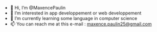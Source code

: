 - 👋 Hi, I’m @MaxencePaulin
- 👀 I’m interested in app developpement or web developpement
- 🌱 I’m currently learning some language in computer science
- 📫 You can reach me at this e-mail : [maxence.paulin25@gmail.com](mailto:maxence.paulin25@gmail.com)

<!---
MaxencePaulin/MaxencePaulin is a ✨ special ✨ repository because its `README.md` (this file) appears on your GitHub profile.
You can click the Preview link to take a look at your changes.
--->
